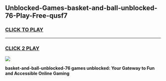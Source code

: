 
## Unblocked-Games-basket-and-ball-unblocked-76-Play-Free-qusf7
<h3>
<a href="https://premium76.site?title=basket-and-ball-unblocked-76&ref=20M">CLICK TO PLAY</a></h3>
<hr>

<h3>
<a href="https://premium76.site?title=basket-and-ball-unblocked-76&ref=20M">CLICK 2 PLAY</a>
  
</h3>

<a href="https://premium76.site?title=basket-and-ball-unblocked-76&ref=19M"><img src="https://clearcache.store/games.png"></a>


**basket-and-ball-unblocked-76 games unblocked: Your Gateway to Fun and Accessible Online Gaming**
